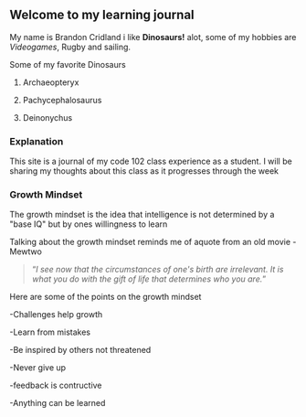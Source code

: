 ## Welcome to my learning journal

My name is Brandon Cridland i like **Dinosaurs!** alot, some of my hobbies are *Videogames*, Rugby and sailing.

Some of my favorite Dinosaurs 

1. Archaeopteryx 

2. Pachycephalosaurus

3. Deinonychus


### Explanation

This site is a journal of my code 102 class experience as a student. I will be sharing my thoughts about this class as it progresses through the week 

### Growth Mindset 

The growth mindset is the idea that intelligence is not determined by a "base IQ" but by ones willingness to learn 

Talking about the growth mindset reminds me of aquote from an old movie -Mewtwo
>“*I see now that the circumstances of one's birth are irrelevant. It is what you do with the gift of life that determines who you are.*”


Here are some of the points on the growth mindset

-Challenges help growth

-Learn from mistakes

-Be inspired by others not threatened

-Never give up

-feedback is contructive

-Anything can be learned 




